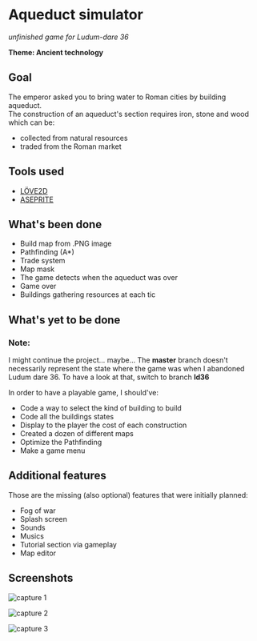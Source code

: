 # Aqueduct simulator

_unfinished game for Ludum-dare 36_

__Theme: Ancient technology__

## Goal

The emperor asked you to bring water to Roman cities by building aqueduct.  
The construction of an aqueduct's section requires iron, stone and wood which can be:
- collected from natural resources
- traded from the Roman market

## Tools used

- [LÖVE2D](https://love2d.org/)
- [ASEPRITE](https://github.com/aseprite/aseprite)

## What's been done

- Build map from .PNG image
- Pathfinding (A\*)
- Trade system
- Map mask
- The game detects when the aqueduct was over
- Game over
- Buildings gathering resources at each tic

## What's yet to be done

### Note:

I might continue the project… maybe…
The __master__ branch doesn't necessarily represent the state where the game was when I abandoned Ludum dare 36.
To have a look at that, switch to branch __ld36__

In order to have a playable game, I should've:
- Code a way to select the kind of building to build
- Code all the buildings states
- Display to the player the cost of each construction
- Created a dozen of different maps
- Optimize the Pathfinding
- Make a game menu

## Additional features

Those are the missing (also optional) features that were initially planned:
- Fog of war
- Splash screen
- Sounds
- Musics
- Tutorial section via gameplay
- Map editor

## Screenshots

![capture 1](http://imgur.com/vy1Vq6L)

![capture 2](http://imgur.com/QpzOBpC)

![capture 3](http://imgur.com/bhFAJUl)
